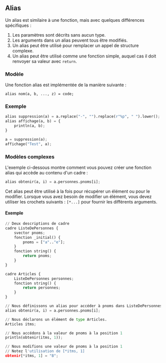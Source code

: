 ## Alias

Un alias est similaire à une fonction, mais avec quelques différences spécifiques :

1. Les paramètres sont décrits sans aucun type.
1. Les arguments dans un alias peuvent tous être modifiés.
1. Un alias peut être utilisé pour remplacer un appel de structure complexe.
1. Un alias peut être utilisé comme une fonction simple, auquel cas il doit renvoyer sa valeur avec `return`.

### Modèle

Une fonction alias est implémentée de la manière suivante :

```
alias nom(a, b, ..., z) = code;
```

### Exemple

```python
alias suppression(a) = a.replace("-", "").replace(r"%p", " ").lower();
alias affichage(a, b) = {
    println(a, b);
}

a = suppression(a);
affichage("Test", a);
```

### Modèles complexes

L'exemple ci-dessous montre comment vous pouvez créer une fonction alias qui accède au contenu d'un cadre :

```python
alias obtenir(a, i) = a.personnes.pnoms[i];
```

Cet alias peut être utilisé à la fois pour récupérer un élément ou pour le modifier. Lorsque vous avez besoin de modifier un élément, vous devez utiliser les crochets suivants : `[*...]` pour fournir les différents arguments.

#### Exemple

```python
// Deux descriptions de cadre
cadre ListeDePersonnes {
    svector pnoms;
    fonction _initial() {
        pnoms = ["a".."e"];
    }
    fonction string() {
        return pnoms;
    }
}

cadre Articles {
    ListeDePersonnes personnes;
    fonction string() {
        return personnes;
    }
}

// Nous définissons un alias pour accéder à pnoms dans ListeDePersonnes
alias obtenir(a, i) = a.personnes.pnoms[i];

// Nous déclarons un élément de type Articles.
Articles itms;

// Nous accédons à la valeur de pnoms à la position 1
println(obtenir(itms, 1));

// Nous modifions une valeur de pnoms à la position 1
// Notez l'utilisation de [*itms, 1]
obtenir[*itms, 1] = "B";
```
